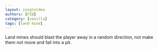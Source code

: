 ```yaml
---
layout: singleidea
authors: [FIQ]
category: [vanilla]
tags: [land mine]
---
```

Land mines should blast the player away in a random direction, not make them not move and fall into a pit.
